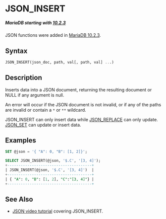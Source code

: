 # JSON_INSERT

##### MariaDB starting with [10.2.3](/kb/en/mariadb-1023-release-notes/)

JSON functions were added in [MariaDB 10.2.3](/kb/en/mariadb-1023-release-notes/).

## Syntax

```sql
JSON_INSERT(json_doc, path, val[, path, val] ...)
```

## Description

Inserts data into a JSON document, returning the resulting document or NULL if any argument is null.

An error will occur if the JSON document is not invalid, or if any of the paths are invalid or contain a `*` or `**` wildcard.

JSON_INSERT can only insert data while [JSON_REPLACE](/built-in-functions/special-functions/json-functions/json_replace) can only update. [JSON_SET](/built-in-functions/special-functions/json-functions/json_set) can update or insert data.

## Examples

```sql
SET @json = '{ "A": 0, "B": [1, 2]}';

SELECT JSON_INSERT(@json, '$.C', '[3, 4]');
+--------------------------------------+
| JSON_INSERT(@json, '$.C', '[3, 4]')  |
+--------------------------------------+
| { "A": 0, "B": [1, 2], "C":"[3, 4]"} |
+--------------------------------------+
```

## See Also

- [JSON video tutorial](https://www.youtube.com/watch?v=sLE7jPETp8g) covering JSON_INSERT.